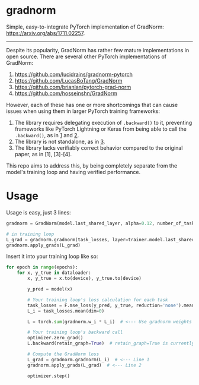 # gradnorm

Simple, easy-to-integrate PyTorch implementation of GradNorm: https://arxiv.org/abs/1711.02257.

---

Despite its popularity, GradNorm has rather few mature implementations in open source. There are several other PyTorch implementations of GradNorm:
 1. https://github.com/lucidrains/gradnorm-pytorch
 2. https://github.com/LucasBoTang/GradNorm
 3. https://github.com/brianlan/pytorch-grad-norm
 4. https://github.com/hosseinshn/GradNorm

However, each of these has one or more shortcomings that can cause issues when using them in larger PyTorch training frameworks:
 1. The library requires delegating execution of `.backward()` to it, preventing frameworks like PyTorch Lightning or Keras from being able to call the `.backward()`, as in [1](https://github.com/lucidrains/gradnorm-pytorch) and [2](https://github.com/LucasBoTang/GradNorm).
 2. The library is not standalone, as in [3](https://github.com/brianlan/pytorch-grad-norm).
 3. The library lacks verifiably correct behavior compared to the original paper, as in [1], [3]-[4].

This repo aims to address this, by being completely separate from the model's training loop and having verified performance.

# Usage

Usage is easy, just 3 lines:
```python
gradnorm = GradNorm(model.last_shared_layer, alpha=0.12, number_of_tasks=T, lr=1e-3, lr_warmup=lr_warmup, device=device)

# in training loop
L_grad = gradnorm.gradnorm(task_losses, layer=trainer.model.last_shared_layer)
gradnorm.apply_grads(L_grad)
```

Insert it into your training loop like so:
```python
for epoch in range(epochs):
    for x, y_true in dataloader:
        x, y_true = x.to(device), y_true.to(device)

        y_pred = model(x)

        # Your training loop's loss calculation for each task
        task_losses = F.mse_loss(y_pred, y_true, reduction='none').mean(dim=-1)
        L_i = task_losses.mean(dim=0)

        L = torch.sum(gradnorm.w_i * L_i)  # <--- Use gradnorm weights w_i here

        # Your training loop's backward call
        optimizer.zero_grad()
        L.backward(retain_graph=True)  # retain_graph=True is currently required

        # Compute the GradNorm loss
        L_grad = gradnorm.gradnorm(L_i)  # <--- Line 1
        gradnorm.apply_grads(L_grad)  # <--- Line 2

        optimizer.step()
```
